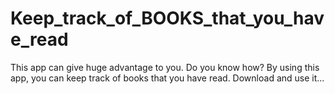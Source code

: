 # Keep_track_of_BOOKS_that_you_have_read
This app can give huge advantage to you. Do you know how?
By using this app, you can keep track of books that you have read. Download and use it...
